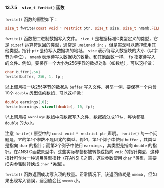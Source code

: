 #### 13.7.5　 `size_t fwrite()` 函数

`fwrite()` 函数的原型如下：

```c
size_t fwrite(const void * restrict ptr, size_t size, size_t nmemb,FILE * restrict fp);
```

`fwrite()` 函数把二进制数据写入文件。 `size_t` 是根据标准C类型定义的类型，它是 `sizeof` 运算符返回的类型，通常是 `unsigned int` ，但是实现可以选择使用其他类型。指针 `ptr` 是待写入数据块的地址。 `size` 表示待写入数据块的大小（以字节为单位）， `nmemb` 表示待写入数据块的数量。和其他函数一样， `fp` 指定待写入的文件。例如，要保存一个大小为256字节的数据对象（如数组），可以这样做：

```c
char buffer[256];
fwrite(buffer, 256, 1, fp);
```

以上调用把一块256字节的数据从 `buffer` 写入文件。另举一例，要保存一个内含10个 `double` 类型值的数组，可以这样做：

```c
double earnings[10];
fwrite(earnings, sizeof(double), 10, fp);
```

以上调用把 `earnings` 数组中的数据写入文件，数据被分成10块，每块都是 `double` 的大小。

注意 `fwrite()` 原型中的 `const void * restrict ptr` 声明。 `fwrite()` 的一个问题是，它的第1个参数不是固定的类型。例如，第1个例子中使用 `buffer` ，其类型是指向 `char` 的指针；而第2个例子中使用 `earnings` ，其类型是指向 `double` 的指针。在ANSI C函数原型中，这些实际参数都被转换成指向 `void` 的指针类型，这种指针可作为一种通用类型指针（在ANSI C之前，这些参数使用 `char`  *类型，需要把实参强制转换成 `char`  *类型）。

`fwrite()` 函数返回成功写入项的数量。正常情况下，该返回值就是 `nmemb` ，但如果出现写入错误，返回值会比 `nmemb` 小。

